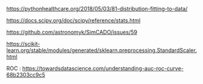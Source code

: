 https://pythonhealthcare.org/2018/05/03/81-distribution-fitting-to-data/

https://docs.scipy.org/doc/scipy/reference/stats.html

https://github.com/astronomyk/SimCADO/issues/59

https://scikit-learn.org/stable/modules/generated/sklearn.preprocessing.StandardScaler.html


ROC : https://towardsdatascience.com/understanding-auc-roc-curve-68b2303cc9c5
